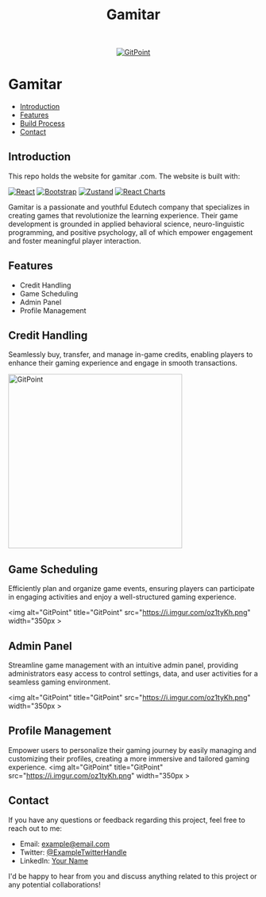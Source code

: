<h1 align="center"> Gamitar </h1> <br>
<p align="center">
  <a href="https://gitpoint.co/">
    <img alt="GitPoint" title="GitPoint" src="https://i.imgur.com/oz1tyKh.png" >
  </a>
</p>



# Gamitar



- [Introduction](#introduction)
- [Features](#features)
- [Build Process](#build-process)
- [Contact](#contact)








## Introduction

This repo holds the website for gamitar .com. The website is built with:

[![React](https://img.shields.io/badge/React-17.x-blue)](https://reactjs.org/)
[![Bootstrap](https://img.shields.io/badge/Bootstrap-4.5.3-blueviolet)](https://getbootstrap.com/)
[![Zustand](https://img.shields.io/badge/Zustand-3.4.2-orange)](https://zustand.surge.sh/)
[![React Charts](https://img.shields.io/badge/React%20Charts-3.x-green)](https://reactchartjs.github.io/react-chartjs-2/)




Gamitar is a passionate and youthful Edutech company that specializes in creating games that revolutionize the learning experience. Their game development is grounded in applied behavioral science, neuro-linguistic programming, and positive psychology, all of which empower engagement and foster meaningful player interaction.

## Features

- Credit Handling
- Game Scheduling
- Admin Panel
- Profile Management


## Credit Handling

Seamlessly buy, transfer, and manage in-game credits, enabling players to enhance their gaming experience and engage in smooth transactions.

 <img alt="GitPoint" title="GitPoint" src="https://i.imgur.com/oz1tyKh.png" width="350px" >



## Game Scheduling

Efficiently plan and organize game events, ensuring players can participate in engaging activities and enjoy a well-structured gaming experience.

 <img alt="GitPoint" title="GitPoint" src="https://i.imgur.com/oz1tyKh.png" width="350px >


## Admin Panel

Streamline game management with an intuitive admin panel, providing administrators easy access to control settings, data, and user activities for a seamless gaming environment.

 <img alt="GitPoint" title="GitPoint" src="https://i.imgur.com/oz1tyKh.png" width="350px >


## Profile Management

Empower users to personalize their gaming journey by easily managing and customizing their profiles, creating a more immersive and tailored gaming experience.
 <img alt="GitPoint" title="GitPoint" src="https://i.imgur.com/oz1tyKh.png" width="350px >




## Contact

If you have any questions or feedback regarding this project, feel free to reach out to me:

- Email: [example@email.com](mailto:example@email.com)
- Twitter: [@ExampleTwitterHandle](https://twitter.com/ExampleTwitterHandle)
- LinkedIn: [Your Name](https://www.linkedin.com/in/your-name/)

I'd be happy to hear from you and discuss anything related to this project or any potential collaborations!




